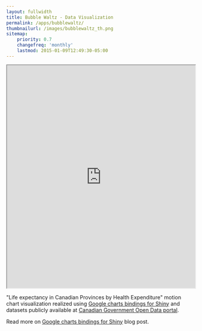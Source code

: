 ```yaml
---
layout: fullwidth
title: Bubble Waltz - Data Visualization
permalink: /apps/bubblewaltz/
thumbnailurl: /images/bubblewaltz_th.png
sitemap:
    priority: 0.7
    changefreq: 'monthly'
    lastmod: 2015-01-09T12:49:30-05:00
---
```


<iframe src="http://opendata.rubyind.com:3838/opendata/" height="597" width="100%"></iframe>

"Life expectancy in Canadian Provinces by Health Expenditure" motion chart visualization realized using 
[Google charts bindings for Shiny](https://github.com/jcheng5/googleCharts) and 
datasets publicly available at [Canadian Government Open Data portal](http://data.gc.ca/eng).

Read more on [Google charts bindings for Shiny](/life-expectancy-in-Canada-by-province-and-health-expenditure) blog post.
